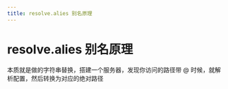 ```yaml
---
title: resolve.alies 别名原理
---
```


# resolve.alies 别名原理

本质就是做的字符串替换，搭建一个服务器，发现你访问的路径带 @ 时候，就解析配置，然后转换为对应的绝对路径